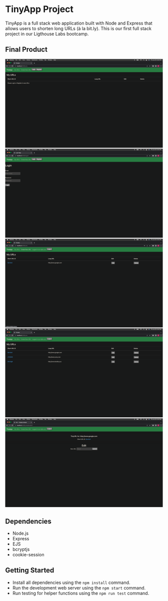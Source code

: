 # TinyApp Project

TinyApp is a full stack web application built with Node and Express that allows users to shorten long URLs (à la bit.ly). 
This is our first full stack project in our Ligthouse Labs bootcamp.

## Final Product

!["/urls page without a user logged in"](/docs/%3Aurls%20page%20-%20not%20logged%20in.png)
!["Login page"](/docs/Login%20page.png)
!["/urls page with a user logged in"](/docs/%3Aurls%20page%20-%20user%20is%20logged%20in.png)
!["/urls page after new urls are added - hyperlinks to all shortURL's"](/docs/new%20urls%20added.png)
!["individual url page with edit field"](/docs/url%20page%20with%20edit%20field.png)

## Dependencies

- Node.js
- Express
- EJS
- bcryptjs
- cookie-session

## Getting Started

- Install all dependencies using the `npm install` command.
- Run the development web server using the `npm start` command.
- Run testing for helper functions using the `npm run test` command.